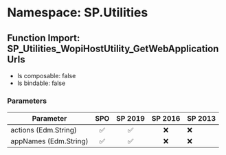 # Namespace: SP.Utilities

## Function Import: SP_Utilities_WopiHostUtility_GetWebApplicationUrls

- Is composable: false
- Is bindable: false

### Parameters

Parameter | SPO | SP 2019 | SP 2016 | SP 2013
----------|:---:|:-------:|:-------:|:-------
actions (Edm.String) | ✅ | ✅ | ❌ | ❌
appNames (Edm.String) | ✅ | ✅ | ❌ | ❌
